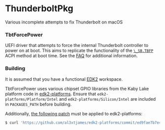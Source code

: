 ThunderboltPkg
==============

Various incomplete attempts to fix Thunderbolt on macOS

### TbtForcePower

UEFI driver that attempts to force the internal Thunderbolt controller to power
on at boot. This aims to replicate the functionality of the [`\_SB.TBFP`][1]
ACPI method at boot time. See the [FAQ][2] for additional information.

### Building

It is assumed that you have a functional [EDK2][3] workspace.

TbtForcePower uses various chipset GPIO libraries from the Kaby Lake platform
code in [edk2-platforms][4]. Ensure that `edk2-platforms/Platform/Intel` and
`edk2-platforms/Silicon/Intel` are included in `PACKAGES_PATH` before building.

Additionally, [the following patch][5] must be applied to edk2-platforms:

```bash
$ curl 'https://github.com/al3xtjames/edk2-platforms/commit/ed9fae7b7e4621c391d3d485ddb18c3fdfb5507a.patch' | git apply
```

[1]: https://github.com/tianocore/edk2-platforms/blob/009ff27e0bc0ba02f0697e778d5527c518d29ab0/Platform/Intel/KabylakeOpenBoardPkg/Features/Tbt/AcpiTables/Tbt.asl#L1228
[2]: https://github.com/al3xtjames/ThunderboltPkg/blob/master/Docs/FAQ.md
[3]: https://github.com/tianocore/edk2
[4]: https://github.com/tianocore/edk2-platforms
[5]: https://github.com/al3xtjames/edk2-platforms/commit/ed9fae7b7e4621c391d3d485ddb18c3fdfb5507a
